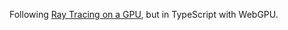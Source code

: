 Following [Ray Tracing on a GPU](https://raytracing.github.io/gpu-tracing/book/MovingToTheGPU.html#drawingpixels), but in TypeScript with WebGPU.
